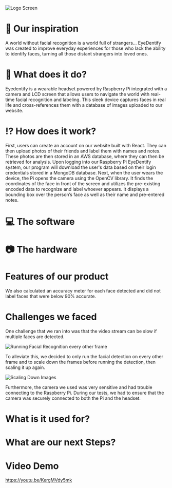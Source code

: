 ![Logo Screen](https://github.com/asyf16/eyeDentify/assets/144833617/93f2774c-cb8f-460a-b17f-5b9b4132dfc6)

# 🧠 Our inspiration
A world without facial recognition is a world full of strangers... EyeDentify was created to improve everyday experiences for those who lack the ability to identify faces, turning all those distant strangers into loved ones.

# 🤔 What does it do? 
Eyedentify is a wearable headset powered by Raspberry Pi integrated with a camera and LCD screen that allows users to navigate the world with real-time facial recognition and labeling. This sleek device captures faces in real life and cross-references them with a database of images uploaded to our website.

# ⁉️ How does it work?
First, users can create an account on our website built with React. They can then upload photos of their friends and label them with names and notes. These photos are then stored in an AWS database, where they can then be retrieved for analysis. Upon logging into our Raspberry Pi EyeDentify system, our program will download the user's data based on their login credentials stored in a MongoDB database. Next, when the user wears the device, the Pi opens the camera using the OpenCV library. It finds the coordinates of the face in front of the screen and utilizes the pre-existing encoded data to recognize and label whoever appears. It displays a bounding box over the person’s face as well as their name and pre-entered notes.

# 💻 The software 

# 📷 The hardware  

# Features of our product
We also calculated an accuracy meter for each face detected and did not label faces that were below 90% accurate. 

# Challenges we faced
One challenge that we ran into was that the video stream can be slow if multiple faces are detected. 

![Running Facial Recognition every other frame](https://github.com/asyf16/eyeDentify/assets/144833617/a95b22f9-c61f-4b66-8a34-8daec0fc9fca)

To alleviate this, we decided to only run the facial detection on every other frame and to scale down the frames before running the detection, then scaling it up again. 

![Scaling Down Images](https://github.com/asyf16/eyeDentify/assets/144833617/84edd6a2-2e82-4e18-9ed5-07f6377c8bbb)

Furthermore, the camera we used was very sensitive and had trouble connecting to the Raspberry Pi. During our tests, we had to ensure that the camera was securely connected to both the Pi and the headset. 

# What is it used for?

# What are our next Steps?

# Video Demo
https://youtu.be/KergMVdy5mk 


